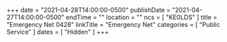 +++
date = "2021-04-28T14:00:00-0500"
publishDate = "2021-04-27T14:00:00-0500"
endTime = ""
location = ""
ncs = [ "KE0LDS" ]
title = "Emergency Net 0428"
linkTitle = "Emergency Net"
categories = [ "Public Service" ]
dates = [ "Hidden" ]
+++
